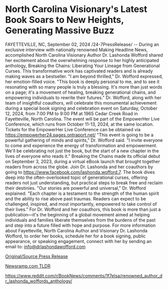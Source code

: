 # North Carolina Visionary's Latest Book Soars to New Heights, Generating Massive Buzz

FAYETTEVILLE, NC, September 02, 2024 /24-7PressRelease/ -- During an exclusive interview with nationally renowned Making Headline News, accomplished North Carolina Visionary Author Dr. Lashonda Wofford shared her excitement about the overwhelming response to her highly anticipated anthology, Breaking the Chains: Liberating Your Lineage from Generational Curses. This transformative work has captivated readers and is already making waves as a bestseller.  "I am beyond thrilled," Dr. Wofford expressed, her emotion-filled voice. "This book is deeply personal to me, and to see it resonating with so many people is truly a blessing. It's more than just words on a page; it's a movement of healing, breaking generational chains, and empowering individuals to rewrite their futures."  Dr. Wofford, along with her team of insightful coauthors, will celebrate this monumental achievement during a special book signing and celebration event on Saturday, October 12, 2024, from 7:00 PM to 9:00 PM at 1965 Cedar Creek Road in Fayetteville, North Carolina. The event will be part of the EmpowerHer Live Conference, which runs from October 11-13, 2024, at the same location.  Tickets for the EmpowerHer Live Conference can be obtained via https://empowerher24.pages.ontraport.net/  "This event is going to be a powerful gathering of minds and spirits," Dr. Wofford said. "I invite everyone to come and experience the energy of transformation and empowerment. We'll be celebrating not just the book, but the start of a new chapter in the lives of everyone who reads it."  Breaking the Chains made its official debut on September 3, 2023, during a virtual eBook launch that brought together readers from across the globe. Join Dr. Lashonda and her coauthors by going to https://www.facebook.com/lashonda.wofford.7. The book dives deep into the often-overlooked topic of generational curses, offering readers not just understanding, but practical steps to break free and reclaim their destinies.  "Our stories are powerful and universal," Dr. Wofford explained. "Each chapter is a testament to the strength of the human spirit and the ability to rise above past traumas. Readers can expect to be challenged, inspired, and most importantly, empowered to take control of their lives."  For Dr. Wofford and her coauthors, this book is more than just a publication—it's the beginning of a global movement aimed at helping individuals and families liberate themselves from the burdens of the past and step into a future filled with hope and purpose.  For more information about Fayetteville, North Carolina Author and Visionary Dr. Lashonda Wofford, to order her books, schedule her for a book signing, public appearance, or speaking engagement, connect with her by sending an email to: info@drlashondawofford.com 

[Original/Source Press Release](https://www.24-7pressrelease.com/press-release/513967/north-carolina-visionarys-latest-book-soars-to-new-heights-generating-massive-buzz)
                    

[Newsramp.com TLDR](None) 

https://www.reddit.com/r/BookNews/comments/1f7elsa/renowned_author_dr_lashonda_woffords_anthology/